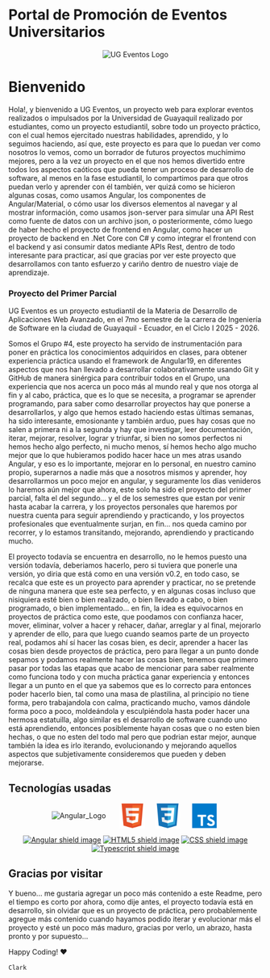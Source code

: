 # Portal de Promoción de Eventos Universitarios

<div align="center">
  
  <img src="https://github.com/user-attachments/assets/47ea2c94-7078-4cf2-81a8-bf0b3c136304" height="210px" alt="UG Eventos Logo" />
</div>

# Bienvenido
Hola!, y bienvenido a UG Eventos, un proyecto web para explorar eventos realizados o impulsados por la Universidad de Guayaquil realizado por estudiantes, como un proyecto estudiantil, sobre todo un proyecto práctico, con el cual hemos ejercitado nuestras habilidades, aprendido, y lo seguimos haciendo, así que, este proyecto es para que lo puedan ver como nosotros lo vemos, como un borrador de futuros proyectos muchímimo mejores, pero a la vez un proyecto en el que nos hemos divertido entre todos los aspectos caóticos que pueda tener un proceso de desarrollo de software, al menos en la fase estudiantil, lo compartimos para que otros puedan verlo y aprender con él también, ver quizá como se hicieron algunas cosas, como usamos Angular, los componentes de Angular/Material, o cómo usar los diversos elementos al navegar y al mostrar información, como usamos json-server para simular una API Rest como fuente de datos con un archivo json, o posteriormente, cómo luego de haber hecho el proyecto de frontend en Angular, como hacer un proyecto de backend en .Net Core con C# y como integrar el frontend con el backend y asi consumir datos mediante APIs Rest, dentro de todo interesante para practicar, así que gracias por ver este proyecto que desarrollamos con tanto esfuerzo y cariño dentro de nuestro viaje de aprendizaje.

### Proyecto del Primer Parcial 
UG Eventos es un proyecto estudiantil de la Materia de Desarrollo de Aplicaciones Web Avanzado, en el 7mo semestre de la carrera de Ingeniería de Software en la ciudad de Guayaquil - Ecuador, en el Ciclo I 2025 - 2026.

Somos el Grupo #4, este proyecto ha servido de instrumentación para poner en práctica los conocimientos adquiridos en clases, para obtener experiencia práctica usando el framework de Angular19, en diferentes aspectos que nos han llevado a desarrollar colaborativamente usando Git y GitHub de manera sinérgica para contribuir todos en el Grupo, una experiencia que nos acerca un poco más al mundo real y que nos otorga al fin y al cabo, práctica, que es lo que se necesita, a programar se aprender programando, para saber como desarrollar proyectos hay que ponerse a desarrollarlos, y algo que hemos estado haciendo estas últimas semanas, ha sido interesante, emosionante y también arduo, pues hay cosas que no salen a primera ni a la segunda y hay que investigar, leer documentación, iterar, mejorar, resolver, lograr y triunfar, si bien no somos perfectos ni hemos hecho algo perfecto, ni mucho menos, sí hemos hecho algo mucho mejor que lo que hubieramos podido hacer hace un mes atras usando Angular, y eso es lo importante, mejorar en lo personal, en nuestro camino propio, superarnos a nadie más que a nosotros mismos y aprender, hoy desarrollarmos un poco mejor en angular, y seguramente los dias venideros lo haremos aún mejor que ahora, este solo ha sido el proyecto del primer parcial, falta el del segundo... y el de los semestres que estan por venir hasta acabar la carrera, y los proyectos personales que haremos por nuestra cuenta para seguir aprendiendo y practicando, y los proyectos profesionales que eventualmente surjan, en fin... nos queda camino por recorrer, y lo estamos transitando, mejorando, aprendiendo y practicando mucho.

El proyecto todavía se encuentra en desarrollo, no le hemos puesto una versión todavía, deberiamos hacerlo, pero si tuviera que ponerle una versión, yo diria que está como en una versión v0.2, en todo caso, se recalca que este es un proyecto para aprender y practicar, no se pretende de ninguna manera que este sea perfecto, y en algunas cosas incluso que nisiquiera esté bien o bien realizado, o bien llevado a cabo, o bien programado, o bien implementado... en fin, la idea es equivocarnos en proyectos de práctica como este, que poodamos con confianza hacer, mover, eliminar, volver a hacer y rehacer, dañar, arreglar y al final, mejorarlo y aprender de ello, para que luego cuando seamos parte de un proyecto real, podamos ahí sí hacer las cosas bien, es decir, aprender a hacer las cosas bien desde proyectos de práctica, pero para llegar a un punto donde sepamos y podamos realmente hacer las cosas bien, tenemos que primero pasar por todas las etapas que acabo de mencionar para saber realmente como funciona todo y con mucha práctica ganar experiencia y entonces llegar a un punto en el que ya sabemos que es lo correcto para entonces poder hacerlo bien, tal como una masa de plastilina, al principio no tiene forma, pero trabajandola con calma, practicando mucho, vamos dándole forma poco a poco, moldeándola y esculpiéndola hasta poder hacer una hermosa estatuilla, algo similar es el desarrollo de software cuando uno está aprendiendo, entonces posiblemente hayan cosas que o no esten bien hechas, o que no esten del todo mal pero que podrian estar mejor, aunque también la idea es irlo iterando, evolucionando y mejorando aquellos aspectos que subjetivamente consideremos que pueden y deben mejorarse.

## Tecnologías usadas

<div align="center" display="flex" justify="center" align-items="center">
  
  &nbsp;&nbsp;&nbsp;&nbsp;&nbsp;
  <img alt="Angular_Logo" height="58" align="center" src="https://github.com/user-attachments/assets/f514f588-e705-43d7-ba0d-76c8b463b661" >&nbsp;&nbsp;&nbsp;&nbsp;&nbsp;&nbsp;
  <img alt="HTML5 Logo" height="50" align="center" src="https://raw.githubusercontent.com/devicons/devicon/master/icons/html5/html5-original.svg">&nbsp;&nbsp;&nbsp;&nbsp;
  <img alt="CSS Logo" height="50" align="center" src="https://raw.githubusercontent.com/devicons/devicon/master/icons/css3/css3-original.svg">&nbsp;&nbsp;&nbsp;&nbsp;&nbsp;
  <img alt="Typescript Logo" height="50" align="center" src="https://raw.githubusercontent.com/devicons/devicon/master/icons/typescript/typescript-original.svg">&nbsp;&nbsp;&nbsp;&nbsp;&nbsp;&nbsp;&nbsp;
</div>

<div align="center" justify="center">

  <a href="https://angular.dev/"><img src="https://img.shields.io/badge/Angular-19-0F0F11.svg?longCache=true&style=plastic&logo=angular&color=#0F0F11" alt="Angular shield image"></a>
  <a href="https://dev.w3.org/html5/spec-LC/"><img src="https://img.shields.io/badge/HTML-5-E34F26.svg?longCache=true&style=plastic&logo=html5&color=E34F26" alt="HTML5 shield image"></a>
  <a href="https://www.w3schools.com/css/"><img src="https://img.shields.io/badge/CSS-3-1572B6.svg?longCache=true&style=plastic&logo=css3&color=1572B6" alt="CSS shield image"></a>
  <a href="https://www.typescriptlang.org/"><img src="https://img.shields.io/badge/Typescript--3178C6.svg?longCache=true&style=plastic&logo=TypeScript&color=3178C6" alt="Typescript shield image"></a>
</div>

## Gracias por visitar
Y bueno... me gustaria agregar un poco más contenido a este Readme, pero el tiempo es corto por ahora, como dije antes, el proyecto todavía está en desarrollo, sin olvidar que es un proyecto de práctica, pero probablemente agregue más contenido cuando hayamos podido iterar y evolucionar más el proyecto y esté un poco más maduro, gracias por verlo, un abrazo, hasta pronto y por supuesto...

Happy Coding! ❤️
```Python
Clark
```

